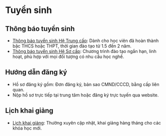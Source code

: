 # Tuyển sinh

## Thông báo tuyển sinh
- [Thông báo tuyển sinh Hệ Trung cấp](https://bmtc.edu.vn/tuyen-sinh/thong-bao-tuyen-sinh-he-trung-cap/): Dành cho học viên đã hoàn thành bậc THCS hoặc THPT, thời gian đào tạo từ 1.5 đến 2 năm.
- [Thông báo tuyển sinh Hệ Sơ cấp](https://bmtc.edu.vn/tuyen-sinh/thong-bao-tuyen-sinh-he-so-cap/): Chương trình đào tạo ngắn hạn, linh hoạt, phù hợp với mọi đối tượng có nhu cầu học nghề.

## Hướng dẫn đăng ký
- Hồ sơ đăng ký gồm: Đơn đăng ký, bản sao CMND/CCCD, bằng cấp liên quan.
- Nộp hồ sơ trực tiếp tại trung tâm hoặc đăng ký trực tuyến qua website.

## Lịch khai giảng
- [Lịch khai giảng](https://bmtc.edu.vn/tuyen-sinh/lich-khai-giang/): Thường xuyên cập nhật, khai giảng hàng tháng cho các khóa học mới.
